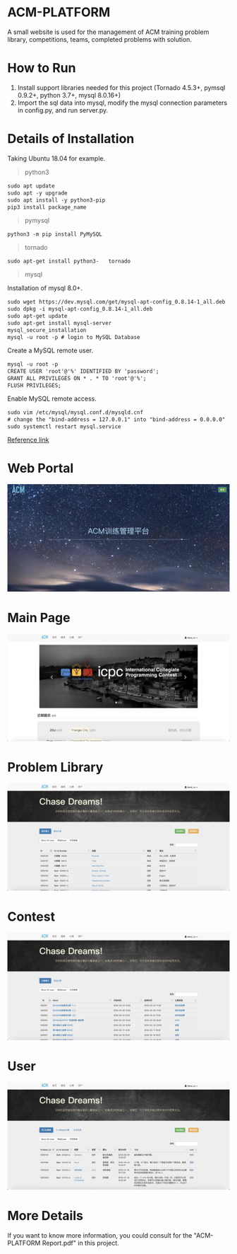# ACM-PLATFORM
A small website is used for the management of ACM training problem library, competitions, teams, completed problems with solution.

# How to Run
1. Install support libraries needed for this project (Tornado 4.5.3+, pymsql 0.9.2+, python 3.7+, mysql 8.0.16+)
2. Import the sql data into mysql, modify the mysql connection parameters in config.py, and run server.py.

# Details of Installation

Taking Ubuntu 18.04 for example.

> python3

```shell
sudo apt update
sudo apt -y upgrade
sudo apt install -y python3-pip
pip3 install package_name
```
> pymysql

```shell
python3 -m pip install PyMySQL
```

> tornado

```shell
sudo apt-get install python3-	tornado
```

> mysql

Installation of mysql 8.0+.

```shell
sudo wget https://dev.mysql.com/get/mysql-apt-config_0.8.14-1_all.deb
sudo dpkg -i mysql-apt-config_0.8.14-1_all.deb
sudo apt-get update
sudo apt-get install mysql-server
mysql_secure_installation
mysql -u root -p # login to MySQL Database
```
Create a MySQL remote user.

```shell
mysql -u root -p
CREATE USER 'root'@'%' IDENTIFIED BY 'password';
GRANT ALL PRIVILEGES ON * . * TO 'root'@'%';
FLUSH PRIVILEGES;
```
Enable MySQL remote access.

```shell
sudo vim /etc/mysql/mysql.conf.d/mysqld.cnf
# change the "bind-address = 127.0.0.1" into "bind-address = 0.0.0.0"
sudo systemctl restart mysql.service
```

[Reference link](https://www.fosstechnix.com/install-mysql-8-on-ubuntu/)

# Web Portal
![Image of Web](https://github.com/GeneLiuXe/ACM-PLATFORM/blob/master/Figures/Web%20portal.png)

# Main Page
![Image of Web](https://github.com/GeneLiuXe/ACM-PLATFORM/blob/master/Figures/Main%20Page.png)

# Problem Library
![Image of Web](https://github.com/GeneLiuXe/ACM-PLATFORM/blob/master/Figures/Problem%20Library.png)

# Contest
![Image of Web](https://github.com/GeneLiuXe/ACM-PLATFORM/blob/master/Figures/Contest.png)

# User
![Image of Web](https://github.com/GeneLiuXe/ACM-PLATFORM/blob/master/Figures/User.png)

# More Details
If you want to know more information, you could consult for the "ACM-PLATFORM Report.pdf" in this project.
